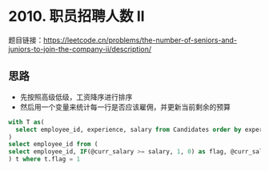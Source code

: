 # 2010. 职员招聘人数 II

题目链接：<https://leetcode.cn/problems/the-number-of-seniors-and-juniors-to-join-the-company-ii/description/>

## 思路

- 先按照高级低级，工资降序进行排序
- 然后用一个变量来统计每一行是否应该雇佣，并更新当前剩余的预算

```sql
with T as(
  select employee_id, experience, salary from Candidates order by experience, salary
)
select employee_id from (
select employee_id, IF(@curr_salary >= salary, 1, 0) as flag, @curr_salary := IF(@curr_salary >= salary, @curr_salary - salary, @curr_salary) as curr, salary from T, (select @curr_salary := 70000) tmp
) t where t.flag = 1
```
